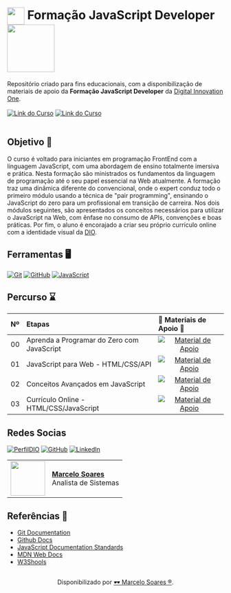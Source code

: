 <h1>
    <a href="https://www.dio.me/">
     <img align="center" width="40px" src="https://hermes.digitalinnovation.one/assets/diome/logo-minimized.png"></a>
    <span> Formação JavaScript Developer</span>
    <img width="110px" background-color="black" src="https://hermes.dio.me/tracks/55e7040f-775b-47e5-a8fb-69d002ca17a9.png">
</h1>

Repositório criado para fins educacionais, com a disponibilização de materiais de apoio da **Formação JavaScript Developer** da [Digital Innovation One](https://www.dio.me/).
<br>
<br>
[![Link do Curso](https://img.shields.io/badge/▶-000?style=for-the-badge&logo=movie&logoColor=E94D5F)](https://web.dio.me/track/6e3cb1b0-bbcc-4cab-8d5c-c2c7acec960d) 
[![Link do Curso](https://img.shields.io/badge/Acesse%20o%20Curso%20na%20Plataforma-E94D5F?style=for-the-badge)](https://web.dio.me/track/6e3cb1b0-bbcc-4cab-8d5c-c2c7acec960d)
<br>
<br>

## Objetivo 🎯
O curso é voltado para iniciantes em programação FrontEnd com a linguagem JavaScript, com uma abordagem de ensino totalmente imersiva e prática. Nesta formação são ministrados os fundamentos da linguagem de programação até o seu papel essencial na Web atualmente. A formação traz uma dinâmica diferente do convencional, onde o expert conduz todo o primeiro módulo usando a técnica de "pair programming", ensinando o JavaScript do zero para um profissional em transição de carreira. Nos dois módulos seguintes, são apresentados os conceitos necessários para utilizar o JavaScript na Web, com ênfase no consumo de APIs, convenções e boas práticas. Por fim, o aluno é encorajado a criar seu próprio currículo online com a identidade visual da [DIO](https://www.dio.me/).

## Ferramentas 🖥️
[![Git](https://img.shields.io/badge/Git-000?style=for-the-badge&logo=git&logoColor=E94D5F)](https://git-scm.com/doc) 
[![GitHub](https://img.shields.io/badge/GitHub-000?style=for-the-badge&logo=github&logoColor=30A3DC)](https://docs.github.com/)
[![JavaScript](https://img.shields.io/badge/Javascript-000?style=for-the-badge&logo=javascript&logoColor=30A3DC)](https://jsdoc.app/)

## Percurso ⌛
<table>
  <thead>
    <tr align="left">
      <th>Nº</th>
      <th>Etapas</th>
      <th>📖 Materiais de Apoio 📖</th>
    </tr>
  </thead>
  <tbody align="left">
    <tr>
      <td>00</td>
      <td>Aprenda a Programar do Zero com JavaScript</td>
      <td align="center">
        <a href="https://github.com/Mdsoare/javascript-developer/tree/main/00-aprenda-programar">
           <img align="center" alt="Material de Apoio" src="https://img.shields.io/badge/Ver%20Material-30A3DC?style=for-the-badge">
        </a>
      </td>
    </tr>
    <tr>
      <td>01</td>
      <td>JavaScript para Web - HTML/CSS/API</td>
      <td align="center">
        <a href="https://github.com/Mdsoare/javascript-developer/tree/main/01-fundamentos-html-css-api">
           <img align="center" alt="Material de Apoio" src="https://img.shields.io/badge/Ver%20Material-E94D5F?style=for-the-badge">
        </a>
      </td>
    </tr>
    <tr>
      <td>02</td>
      <td>Conceitos Avançados em JavaScript</td>
      <td align="center">
        <a href="https://github.com/Mdsoare/javascript-developer/tree/main/02-conceitos-avancados">
           <img align="center" alt="Material de Apoio" src="https://img.shields.io/badge/Ver%20Material-30A3DC?style=for-the-badge">
        </a>
      </td>
    </tr>
    <tr>
      <td>03</td>
      <td>Currículo Online - HTML/CSS/JavaScript</td>
      <td align="center">
        <a href="https://github.com/Mdsoare/javascript-developer/tree/main/03-curriculo-online">
           <img align="center" alt="Material de Apoio" src="https://img.shields.io/badge/Ver%20Material-E94D5F?style=for-the-badge">
        </a>
      </td>
    </tr>
  </tbody>
  <tfoot></tfoot>
</table>

## Redes Socias

[![PerfilDIO](https://img.shields.io/badge/DIO-0077B5?style=for-the-badge&logo=dio&logoColor=white)](https://web.dio.me/users/marcelo_soares92)
[![GitHub](https://img.shields.io/badge/GitHub-000?style=for-the-badge&logo=github&logoColor=30A3DC)](https://github.com/Mdsoare/)
[![LinkedIn](https://img.shields.io/badge/LinkedIn-0077B5?style=for-the-badge&logo=linkedin&logoColor=white)](https://www.linkedin.com/in/marcelodsoares/) 

<table>
  <tr>
    <td>
      <img width="80px" align="center" src="https://avatars.githubusercontent.com/Mdsoare"/>
    </td>
    <td align="left">
      <a href="https://github.com/Mdsoare">
        <span><b>Marcelo Soares</b></span>
      </a>
      <br>
      <span>Analista de Sistemas</span>
    </td>
  </tr>
</table>

## Referências 🔎
- [Git Documentation](https://git-scm.com/doc)
- [Github Docs](https://docs.github.com/)
- [JavaScript Documentation Standards](https://developer.wordpress.org/coding-standards/inline-documentation-standards/javascript/)
- [MDN Web Docs](https://developer.mozilla.org/pt-BR/docs/Web/JavaScript)
- [W3Shools](https://www.w3schools.com/js/)

##
<div align="center">Disponibilizado por <a href="https://github.com/Mdsoare">🕶 Marcelo Soares ®</a>.</div>
